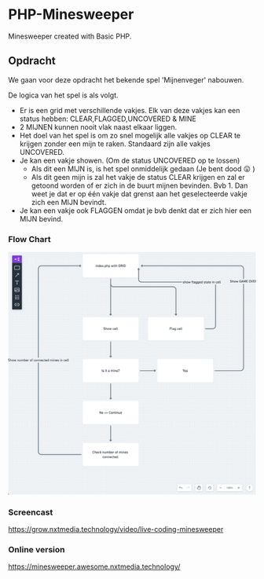 # PHP-Minesweeper

Minesweeper created with Basic PHP.

## Opdracht
We gaan voor deze opdracht het bekende spel 'Mijnenveger' nabouwen.

De logica van het spel is als volgt.

- Er is een grid met verschillende vakjes. Elk van deze vakjes kan een status hebben: CLEAR,FLAGGED,UNCOVERED & MINE
- 2 MIJNEN kunnen nooit vlak naast elkaar liggen.
- Het doel van het spel is om zo snel mogelijk alle vakjes op CLEAR te krijgen zonder een mijn te raken. Standaard zijn alle vakjes UNCOVERED.
- Je kan een vakje showen.  (Om de status UNCOVERED op te lossen)
    - Als dit een MIJN is, is het spel onmiddelijk gedaan (Je bent dood 😛 )
    - Als dit geen mijn is zal het vakje de status CLEAR krijgen en zal er getoond worden of er zich in de buurt mijnen bevinden. Bvb 1. Dan weet je dat er op één vakje dat grenst aan het geselecteerde vakje zich een MIJN bevindt.
- Je kan een vakje ook FLAGGEN omdat je bvb denkt dat er zich hier een MIJN bevind.

### Flow Chart

![](flow_chart.png)

### Screencast
https://grow.nxtmedia.technology/video/live-coding-minesweeper

### Online version
https://minesweeper.awesome.nxtmedia.technology/